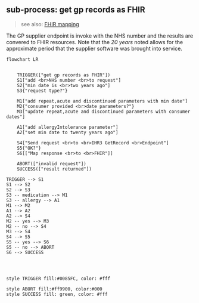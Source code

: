 ## sub-process: get gp records as FHIR

> see also: [FHIR mapping](map-to-fhir/index.md)

The GP supplier endpoint is invoke with the NHS number and the results are convered to FHIR resources. Note that the *20 years* noted allows for the approximate period that the supplier software was brought into service.

```mermaid
flowchart LR
 

    TRIGGER(["get gp records as FHIR"]) 
    S1["add <br>NHS number <br>to request"]
    S2["min date is <br>two years ago"]
    S3{"request type?"}

    M1["add repeat,acute and discontinued parameters with min date"]
    M2{"consumer provided <br>date parameters?"}
    M3["update repeat,acute and discontinued parameters with consumer dates"]

    A1["add allergyIntolerance parameter"]
    A2["set min date to twenty years ago"]
        
    S4["Send request <br>to <br>IHR3 GetRecord <br>Endpoint"]
    S5{"OK?"}
    S6[["Map response <br>to <br>FHIR"]]

    ABORT(["invalid request"])
    SUCCESS(["result returned"])
   
TRIGGER --> S1
S1 --> S2
S2 --> S3
S3 -- medication --> M1
S3 -- allergy --> A1 
M1 --> M2  
A1 --> A2
A2 --> S4
M2 -- yes --> M3 
M2 -- no --> S4  
M3 --> S4 
S4 --> S5 
S5 -- yes --> S6 
S5 -- no --> ABORT 
S6 --> SUCCESS




style TRIGGER fill:#0085FC, color: #fff

style ABORT fill:#ff9900, color:#000
style SUCCESS fill: green, color: #fff
```







